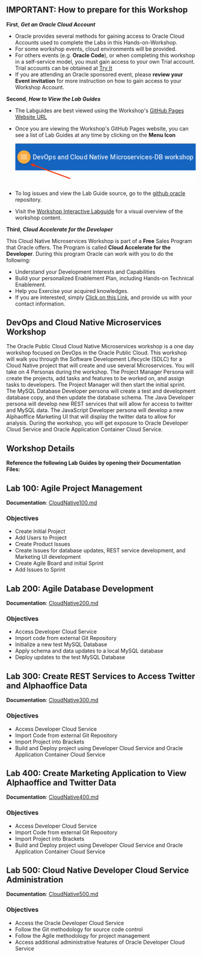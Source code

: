 ## IMPORTANT: How to prepare for this Workshop

**First**, ***Get an Oracle Cloud Account*** 
- Oracle provides several methods for gaining access to Oracle Cloud Accounts used to complete the Labs in this Hands-on-Workshop. 
- For some workshop events, cloud environments will be provided. 
- For others events (e.g. **Oracle Code**), or when completing this workshop in a self-service model, you must gain access to your own Trial account. Trial accounts can be obtained at [Try It](http://cloud.oracle.com/tryit) 
- If you are attending an Oracle sponsored event, please **review your Event invitation** for more instruction on how to gain access to your Workshop Account.

**Second**, ***How to View the Lab Guides***

- The Labguides are best viewed using the Workshop's [GitHub Pages Website URL](https://oracle.github.io/cloud-native-devops-workshop/db-devops/) 

- Once you are viewing the Workshop's GitHub Pages website, you can see a list of Lab Guides at any time by clicking on the **Menu Icon**

    ![](images/WorkshopMenu.png)  

- To log issues and view the Lab Guide source, go to the [github oracle](https://github.com/oracle/cloud-native-devops-workshop/tree/master/db-devops) repository.

- Visit the [Workshop Interactive Labguide](http://launch.oracle.com/?cloudnativeDB) for a visual overview of the workshop content. 

**Third**, ***Cloud Accelerate for the Developer***

This Cloud Native Microservices Workshop is part of a **Free** Sales Program that Oracle offers. The Program is called **Cloud Accelerate for the Developer**. During this program Oracle can work with you to do the following:

- Understand your Development Interests and Capabilities
- Build your personalized Enablement Plan, including Hands-on Technical Enablement.
- Help you Exercise your acquired knowledges. 
- If you are interested, simply [Click on this Link](https://launch.oracle.com/?developeraccelerate), and provide us with your contact information. 

## DevOps and Cloud Native Microservices Workshop

The Oracle Public Cloud Cloud Native Microservices workshop is a one day workshop focused on DevOps in the Oracle Public Cloud. This workshop will walk you through the Software Development Lifecycle (SDLC) for a Cloud Native project that will create and use several Microservices. You will take on 4 Personas during the workshop. The Project Manager Persona will create the projects, add tasks and features to be worked on, and assign tasks to developers. The Project Manager will then start the initial sprint. The MySQL Database Developer persona will create a test and development database copy, and then update the database schema. The Java Developer persona will develop new REST services that will allow for access to twitter and MySQL data. The JavaScript Developer persona will develop a new Alphaoffice Marketing UI that will display the twitter data to allow for analysis. During the workshop, you will get exposure to Oracle Developer Cloud Service and Oracle Application Container Cloud Service.

## Workshop Details

**Reference the following Lab Guides by opening their Documentation Files:**

## Lab 100: Agile Project Management

**Documentation**: [CloudNative100.md](CloudNative100.md)

### Objectives

- Create Initial Project
- Add Users to Project
- Create Product Issues
- Create Issues for database updates, REST service development, and Marketing UI development
- Create Agile Board and initial Sprint
- Add Issues to Sprint

## Lab 200: Agile Database Development

**Documentation**: [CloudNative200.md](CloudNative200.md)

### Objectives

- Access Developer Cloud Service
- Import code from external Git Repository
- Initialize a new test MySQL Database
- Apply schema and data updates to a local MySQL database
- Deploy updates to the test MySQL Database

## Lab 300: Create REST Services to Access Twitter and Alphaoffice Data

**Documentation**: [CloudNative300.md](CloudNative300.md)

### Objectives

- Access Developer Cloud Service
- Import Code from external Git Repository
- Import Project into Brackets
- Build and Deploy project using Developer Cloud Service and Oracle Application Container Cloud Service

## Lab 400: Create Marketing Application to View Alphaoffice and Twitter Data

**Documentation**: [CloudNative400.md](CloudNative400.md)

### Objectives

- Access Developer Cloud Service
- Import Code from external Git Repository
- Import Project into Brackets
- Build and Deploy project using Developer Cloud Service and Oracle Application Container Cloud Service

## Lab 500: Cloud Native Developer Cloud Service Administration

**Documentation**: [CloudNative500.md](CloudNative500.md)

### Objectives

- Access the Oracle Developer Cloud Service
- Follow the Git methodology for source code control
- Follow the Agile methodology for project management
- Access additional administrative features of Oracle Developer Cloud Service